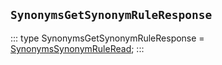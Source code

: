 ## `SynonymsGetSynonymRuleResponse`
:::
type SynonymsGetSynonymRuleResponse = [SynonymsSynonymRuleRead](./SynonymsSynonymRuleRead.md);
:::
